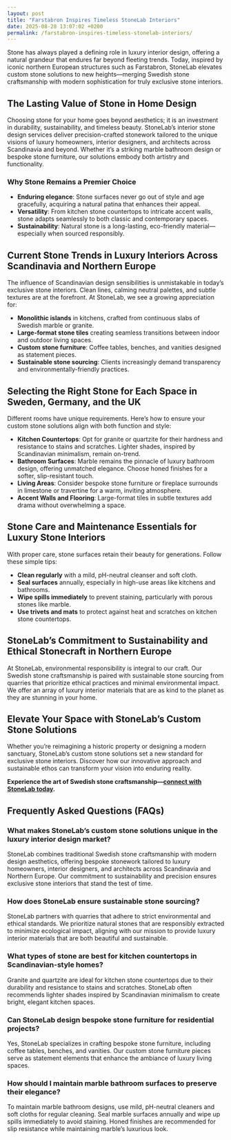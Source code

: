 ```yaml
---
layout: post
title: "Farstabron Inspires Timeless StoneLab Interiors"
date: 2025-08-28 13:07:02 +0200
permalink: /farstabron-inspires-timeless-stonelab-interiors/
---
```

Stone has always played a defining role in luxury interior design, offering a natural grandeur that endures far beyond fleeting trends. Today, inspired by iconic northern European structures such as Farstabron, StoneLab elevates custom stone solutions to new heights—merging Swedish stone craftsmanship with modern sophistication for truly exclusive stone interiors.

## The Lasting Value of Stone in Home Design

Choosing stone for your home goes beyond aesthetics; it is an investment in durability, sustainability, and timeless beauty. StoneLab’s interior stone design services deliver precision-crafted stonework tailored to the unique visions of luxury homeowners, interior designers, and architects across Scandinavia and beyond. Whether it’s a striking marble bathroom design or bespoke stone furniture, our solutions embody both artistry and functionality.

### Why Stone Remains a Premier Choice

- **Enduring elegance**: Stone surfaces never go out of style and age gracefully, acquiring a natural patina that enhances their appeal.
- **Versatility**: From kitchen stone countertops to intricate accent walls, stone adapts seamlessly to both classic and contemporary spaces.
- **Sustainability**: Natural stone is a long-lasting, eco-friendly material—especially when sourced responsibly.

## Current Stone Trends in Luxury Interiors Across Scandinavia and Northern Europe

The influence of Scandinavian design sensibilities is unmistakable in today’s exclusive stone interiors. Clean lines, calming neutral palettes, and subtle textures are at the forefront. At StoneLab, we see a growing appreciation for:

- **Monolithic islands** in kitchens, crafted from continuous slabs of Swedish marble or granite.
- **Large-format stone tiles** creating seamless transitions between indoor and outdoor living spaces.
- **Custom stone furniture**: Coffee tables, benches, and vanities designed as statement pieces.
- **Sustainable stone sourcing**: Clients increasingly demand transparency and environmentally-friendly practices.

## Selecting the Right Stone for Each Space in Sweden, Germany, and the UK

Different rooms have unique requirements. Here’s how to ensure your custom stone solutions align with both function and style:

- **Kitchen Countertops**: Opt for granite or quartzite for their hardness and resistance to stains and scratches. Lighter shades, inspired by Scandinavian minimalism, remain on-trend.
- **Bathroom Surfaces**: Marble remains the pinnacle of luxury bathroom design, offering unmatched elegance. Choose honed finishes for a softer, slip-resistant touch.
- **Living Areas**: Consider bespoke stone furniture or fireplace surrounds in limestone or travertine for a warm, inviting atmosphere.
- **Accent Walls and Flooring**: Large-format tiles in subtle textures add drama without overwhelming a space.

## Stone Care and Maintenance Essentials for Luxury Stone Interiors

With proper care, stone surfaces retain their beauty for generations. Follow these simple tips:

- **Clean regularly** with a mild, pH-neutral cleanser and soft cloth.
- **Seal surfaces** annually, especially in high-use areas like kitchens and bathrooms.
- **Wipe spills immediately** to prevent staining, particularly with porous stones like marble.
- **Use trivets and mats** to protect against heat and scratches on kitchen stone countertops.

## StoneLab’s Commitment to Sustainability and Ethical Stonecraft in Northern Europe

At StoneLab, environmental responsibility is integral to our craft. Our Swedish stone craftsmanship is paired with sustainable stone sourcing from quarries that prioritize ethical practices and minimal environmental impact. We offer an array of luxury interior materials that are as kind to the planet as they are stunning in your home.

## Elevate Your Space with StoneLab’s Custom Stone Solutions

Whether you’re reimagining a historic property or designing a modern sanctuary, StoneLab’s custom stone solutions set a new standard for exclusive stone interiors. Discover how our innovative approach and sustainable ethos can transform your vision into enduring reality.

**Experience the art of Swedish stone craftsmanship—[connect with StoneLab today](https://stonelab.se/).**

## Frequently Asked Questions (FAQs)

### What makes StoneLab’s custom stone solutions unique in the luxury interior design market?

StoneLab combines traditional Swedish stone craftsmanship with modern design aesthetics, offering bespoke stonework tailored to luxury homeowners, interior designers, and architects across Scandinavia and Northern Europe. Our commitment to sustainability and precision ensures exclusive stone interiors that stand the test of time.

### How does StoneLab ensure sustainable stone sourcing?

StoneLab partners with quarries that adhere to strict environmental and ethical standards. We prioritize natural stones that are responsibly extracted to minimize ecological impact, aligning with our mission to provide luxury interior materials that are both beautiful and sustainable.

### What types of stone are best for kitchen countertops in Scandinavian-style homes?

Granite and quartzite are ideal for kitchen stone countertops due to their durability and resistance to stains and scratches. StoneLab often recommends lighter shades inspired by Scandinavian minimalism to create bright, elegant kitchen spaces.

### Can StoneLab design bespoke stone furniture for residential projects?

Yes, StoneLab specializes in crafting bespoke stone furniture, including coffee tables, benches, and vanities. Our custom stone furniture pieces serve as statement elements that enhance the ambiance of luxury living spaces.

### How should I maintain marble bathroom surfaces to preserve their elegance?

To maintain marble bathroom designs, use mild, pH-neutral cleaners and soft cloths for regular cleaning. Seal marble surfaces annually and wipe up spills immediately to avoid staining. Honed finishes are recommended for slip resistance while maintaining marble’s luxurious look.

<script type="application/ld+json">
{
  "@context": "https://schema.org",
  "@type": "BlogPosting",
  "headline": "Farstabron Inspires Timeless StoneLab Interiors",
  "description": "Explore how StoneLab merges Swedish stone craftsmanship with modern sophistication to offer custom stone solutions and exclusive interior stone designs across Scandinavia and Northern Europe.",
  "author": {
    "@type": "Person",
    "name": "StoneLab"
  },
  "publisher": {
    "@type": "Person",
    "name": "StoneLab"
  },
  "mainEntityOfPage": {
    "@type": "WebPage",
    "@id": "https://stonelab.se/blog/farstabron-inspires-timeless-stonelab-interiors"
  },
  "datePublished": "2024-01-01",
  "dateModified": "2024-01-01",
  "keywords": "StoneLab, custom stone solutions, interior stone design, exclusive stone interiors, Swedish stone craftsmanship, luxury interior materials, kitchen stone countertops, marble bathroom design, bespoke stone furniture, sustainable stone sourcing, Scandinavia, Sweden, Northern Europe, Germany, UK"
}
</script>

<script type="application/ld+json">
{
  "@context": "https://schema.org",
  "@type": "FAQPage",
  "mainEntity": [
    {
      "@type": "Question",
      "name": "What makes StoneLab’s custom stone solutions unique in the luxury interior design market?",
      "acceptedAnswer": {
        "@type": "Answer",
        "text": "StoneLab combines traditional Swedish stone craftsmanship with modern design aesthetics, offering bespoke stonework tailored to luxury homeowners, interior designers, and architects across Scandinavia and Northern Europe. Our commitment to sustainability and precision ensures exclusive stone interiors that stand the test of time."
      }
    },
    {
      "@type": "Question",
      "name": "How does StoneLab ensure sustainable stone sourcing?",
      "acceptedAnswer": {
        "@type": "Answer",
        "text": "StoneLab partners with quarries that adhere to strict environmental and ethical standards. We prioritize natural stones that are responsibly extracted to minimize ecological impact, aligning with our mission to provide luxury interior materials that are both beautiful and sustainable."
      }
    },
    {
      "@type": "Question",
      "name": "What types of stone are best for kitchen countertops in Scandinavian-style homes?",
      "acceptedAnswer": {
        "@type": "Answer",
        "text": "Granite and quartzite are ideal for kitchen stone countertops due to their durability and resistance to stains and scratches. StoneLab often recommends lighter shades inspired by Scandinavian minimalism to create bright, elegant kitchen spaces."
      }
    },
    {
      "@type": "Question",
      "name": "Can StoneLab design bespoke stone furniture for residential projects?",
      "acceptedAnswer": {
        "@type": "Answer",
        "text": "Yes, StoneLab specializes in crafting bespoke stone furniture, including coffee tables, benches, and vanities. Our custom stone furniture pieces serve as statement elements that enhance the ambiance of luxury living spaces."
      }
    },
    {
      "@type": "Question",
      "name": "How should I maintain marble bathroom surfaces to preserve their elegance?",
      "acceptedAnswer": {
        "@type": "Answer",
        "text": "To maintain marble bathroom designs, use mild, pH-neutral cleaners and soft cloths for regular cleaning. Seal marble surfaces annually and wipe up spills immediately to avoid staining. Honed finishes are recommended for slip resistance while maintaining marble’s luxurious look."
      }
    }
  ]
}
</script>